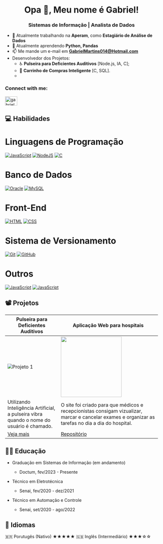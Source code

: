 <h1 align="center">Opa 👋, Meu nome é Gabriel!</h1>
<h3 align="center">Sistemas de Informação | Analista de Dados</h3>

- 🔭 Atualmente trabalhando na **Aperam**, como **Estagiário de Análise de Dados**
- 🌱 Atualmente aprendendo **Python, Pandas**
- 📫 Me mande um e-mail em **GabrielMartins014@Hotmail.com**
- Desenvolvedor dos Projetos:
    - ♿ **Pulseira para Deficientes Auditivos** [Node.js, IA, C];
    - 🛒 **Carrinho de Compras Inteligente** [C, SQL].
    - 

<h3 align="left">Connect with me:</h3>
<p align="left">
<a href="https://linkedin.com/in/gabrielgcmartins" target="blank"><img align="center" src="https://raw.githubusercontent.com/rahuldkjain/github-profile-readme-generator/master/src/images/icons/Social/linked-in-alt.svg" alt="gabrielgcmartins" height="30" width="40" /></a>
</p>

## 💻 Habilidades
# Linguagens de Programação 
[![JavaScript](https://img.shields.io/badge/Java-Script-yellow?logo=javascript)](#)
[![NodeJS](https://img.shields.io/badge/Node.JS-green?logo=node.js)](#)
[![C](https://img.shields.io/badge/C-white?logo=C)](#)
# Banco de Dados
[![Oracle](https://img.shields.io/badge/Oracle-red?logo=oracle)](#)
[![MySQL](https://img.shields.io/badge/MySQL-cor?logo=mysql)](#)
# Front-End
[![HTML](https://img.shields.io/badge/HTML-blue?logo=html5)](#)
[![CSS](https://img.shields.io/badge/CSS-blue?logo=css3)](#)
# Sistema de Versionamento
[![Git](https://img.shields.io/badge/Git-white?logo=git)](#)
[![GitHub](https://img.shields.io/badge/GitHub-black?logo=github)](#)
# Outros
[![JavaScript](https://img.shields.io/badge/texto-cor?logo=logo)](#)
[![JavaScript](https://img.shields.io/badge/texto-cor?logo=logo)](#)

## 📽️ Projetos


<div align="center">
  
| Pulseira para Deficientes Auditivos | Aplicação Web para hospitais |
|---|---|
| ![Projeto 1](https://gabsmart.github.io/Meu-Portfolio/img/pulseira-3g2a.jpg) | <img src="https://placeholder.com/200x200" width="200"> |
| Utilizando Inteligência Artificial, a pulseira vibra quando o nome do usuário é chamado. | O site foi criado para que médicos e recepcionistas consigam vizualizar, marcar e cancelar exames e organizar as tarefas no dia a dia do hospital. |
| [Veja mais](https://youtu.be/VEpF0n9gDc4) | [Repositório](https://github.com/) |

</div>

## 👨‍🎓 Educação
- Graduação em Sistemas de Informação (em andamento)
  - Doctum, fev/2023 - Presente

- Técnico em Eletrotécnica
  - Senai, fev/2020 - dez/2021 

- Técnico em Automação e Controle
  - Senai, set/2020 - ago/2022

## 🎌 Idiomas

🇧🇷 Porutugês (Nativo) ★★★★★
🇬🇧 Inglês (Intermediário) ★★★☆☆
